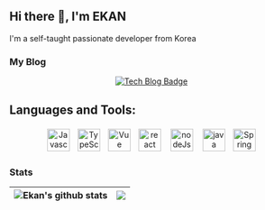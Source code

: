 ## Hi there 👋, I'm EKAN

I'm a self-taught passionate developer from Korea

### My Blog
<div align=center>

[![Tech Blog Badge](http://img.shields.io/badge/blog-black?style=flat-square&logo=Naver&link=https://blog.naver.com/ekankr2)](https://blog.naver.com/ekankr2)

</div>


##  Languages and Tools:
<p align="center">
<img src="https://cdn.worldvectorlogo.com/logos/logo-javascript.svg" alt="Javascript" height="40" style="vertical-align:top; margin:4px 5px">
<img src="https://cdn.worldvectorlogo.com/logos/typescript.svg" alt="TypeScript" height="40" style="vertical-align:top; margin:4px 5px"/>
<img src="https://cdn.worldvectorlogo.com/logos/vue-js-1.svg" alt="Vue" height="40" style="vertical-align:top; margin:4px 5px"/>
<img src="https://cdn.worldvectorlogo.com/logos/react-2.svg" alt="react" height="40" style="vertical-align:top; margin:4px 5px"/>
<img src="https://cdn.worldvectorlogo.com/logos/nodejs-1.svg" alt="nodeJs" height="40" style="vertical-align:top; margin:4px 8px"/>
<img src="https://cdn.worldvectorlogo.com/logos/java.svg" alt="java" height="40" style="vertical-align:top; margin:4px 5px"/>
<img src="https://cdn.worldvectorlogo.com/logos/spring-3.svg" alt="Spring" height="40" style="vertical-align:top; margin:4px 5px"/>
</p>

### Stats

| <img align="center" src="https://github-readme-stats.vercel.app/api?username=ekankr2&show_icons=true&include_all_commits=true&theme=buefy&hide_border=true" alt="Ekan's github stats" /> | <img align="center" src="https://github-readme-stats.vercel.app/api/top-langs/?username=ekankr2&layout=compact&theme=buefy&hide_border=true" /> |
| ------------- | ------------- |


